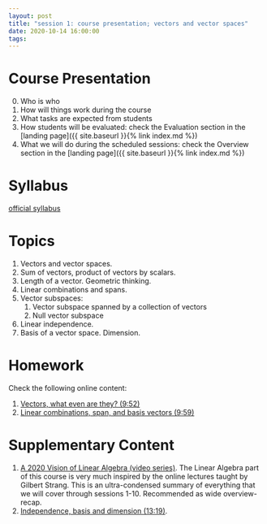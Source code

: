 ```yaml
---
layout: post
title: "session 1: course presentation; vectors and vector spaces"
date: 2020-10-14 16:00:00
tags:
---
```


# Course Presentation

0. Who is who
1. How will things work during the course
2. What tasks are expected from students
3. How students will be evaluated: check the Evaluation section in the [landing page]({{ site.baseurl }}{% link index.md %})
4. What we will do during the scheduled sessions: check the Overview section in the [landing page]({{ site.baseurl }}{% link index.md %})


# Syllabus

[official syllabus](http://random-syllabus.org)


# Topics

1. Vectors and vector spaces.
2. Sum of vectors, product of vectors by scalars.
3. Length of a vector. Geometric thinking.
4. Linear combinations and spans.
5. Vector subspaces:
   1. Vector subspace spanned by a collection of vectors
   2. Null vector subspace
6. Linear independence.
7. Basis of a vector space. Dimension.


# Homework

Check the following online content:

1. [Vectors, what even are they? (9:52)](https://www.youtube.com/watch?v=fNk_zzaMoSs&list=PLZHQObOWTQDPD3MizzM2xVFitgF8hE_ab&index=1&t=424s)
2. [Linear combinations, span, and basis vectors (9:59)](https://www.youtube.com/watch?v=k7RM-ot2NWY&list=PLZHQObOWTQDPD3MizzM2xVFitgF8hE_ab&index=2)


# Supplementary Content

1. [A 2020 Vision of Linear Algebra (video series)](https://ocw.mit.edu/resources/res-18-010-a-2020-vision-of-linear-algebra-spring-2020/videos). The Linear Algebra part of this course is very much inspired by the 
online lectures taught by Gilbert Strang. This is an ultra-condensed summary of everything that we will cover through 
sessions 1-10. Recommended as wide overview-recap.
2. [Independence, basis and dimension (13:19)](https://www.youtube.com/watch?v=eeMJg4uI7o0).

